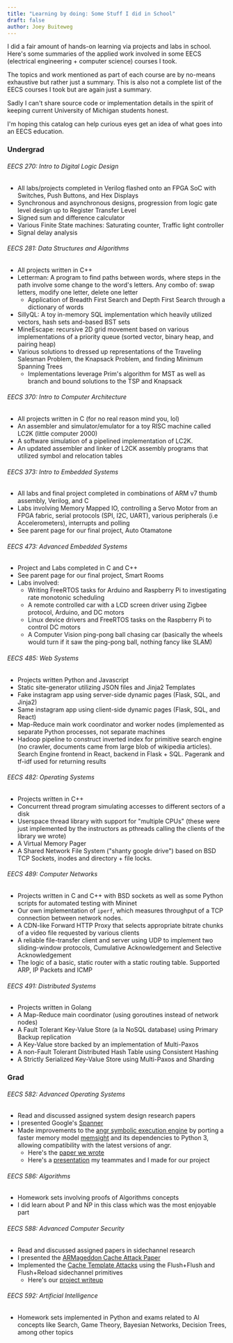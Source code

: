 ```yaml
---
title: "Learning by doing: Some Stuff I did in School"
draft: false
author: Joey Buiteweg
---
```


I did a fair amount of hands-on learning via projects and labs in school. Here's some summaries of the applied work involved in some EECS (electrical engineering + computer science) courses I took.

The topics and work mentioned as part of each course are by no-means exhaustive but rather just a summary. This is also not a complete list of the EECS courses I took but are again just a summary.

Sadly I can't share source code or implementation details in the spirit of keeping current University of Michigan students honest.

I'm hoping this catalog can help curious eyes get an idea of what goes into an EECS education.

### Undergrad

###### EECS 270: Intro to Digital Logic Design
* All labs/projects completed in Verilog flashed onto an FPGA SoC with Switches, Push Buttons, and Hex Displays
* Synchronous and asynchronous designs, progression from logic gate level design up to Register Transfer Level
* Signed sum and difference calculator
* Various Finite State machines: Saturating counter, Traffic light controller
* Signal delay analysis

###### EECS 281: Data Structures and Algorithms
* All projects written in C++
* Letterman: A program to find paths between words, where steps in the path involve some change to the word's letters. Any combo of: swap letters, modify one letter, delete one letter
  * Application of Breadth First Search and Depth First Search through a dictionary of words
* SillyQL: A toy in-memory SQL implementation which heavily utilized vectors, hash sets and-based BST sets
* MineEscape: recursive 2D grid movement based on various implementations of a priority queue (sorted vector, binary heap, and pairing heap)
* Various solutions to dressed up representations of the Traveling Salesman Problem, the Knapsack Problem, and finding Minimum Spanning Trees
  * Implementations leverage Prim's algorithm for MST as well as branch and bound solutions to the TSP and Knapsack

###### EECS 370: Intro to Computer Architecture
* All projects written in C (for no real reason mind you, lol)
* An assembler and simulator/emulator for a toy RISC machine called LC2K (little computer 2000)
* A software simulation of a pipelined implementation of LC2K.
* An updated assembler and linker of L2CK assembly programs that utilized symbol and relocation tables

###### EECS 373: Intro to Embedded Systems
* All labs and final project completed in combinations of ARM v7 thumb assembly, Verilog, and C
* Labs involving Memory Mapped IO, controlling a Servo Motor from an FPGA fabric, serial protocols (SPI, I2C, UART), various peripherals (i.e Accelerometers), interrupts and polling
* See parent page for our final project, Auto Otamatone

###### EECS 473: Advanced Embedded Systems
* Project and Labs completed in C and C++
* See parent page for our final project, Smart Rooms
* Labs involved:
   * Writing FreeRTOS tasks for Arduino and Raspberry Pi to investigating rate monotonic scheduling
   * A remote controlled car with a LCD screen driver using Zigbee protocol, Arduino, and DC motors
   * Linux device drivers and FreeRTOS tasks on the Raspberry Pi to control DC motors
   * A Computer Vision ping-pong ball chasing car (basically the wheels would turn if it saw the ping-pong ball, nothing fancy like SLAM)

###### EECS 485: Web Systems
* Projects written Python and Javascript
* Static site-generator utilizing JSON files and Jinja2 Templates
* Fake instagram app using server-side dynamic pages (Flask, SQL, and Jinja2)
* Same instagram app using client-side dynamic pages (Flask, SQL, and React)
* Map-Reduce main work coordinator and worker nodes (implemented as separate Python processes, not separate machines
* Hadoop pipeline to construct inverted index for primitive search engine (no crawler, documents came from large blob of wikipedia articles). Search Engine frontend in React, backend in Flask + SQL. Pagerank and tf-idf used for returning results

###### EECS 482: Operating Systems
* Projects written in C++
* Concurrent thread program simulating accesses to different sectors of a disk
* Userspace thread library with support for "multiple CPUs" (these were just implemented by the instructors as pthreads calling the clients of the library we wrote)
* A Virtual Memory Pager
* A Shared Network File System ("shanty google drive") based on BSD TCP Sockets, inodes and directory + file locks.

###### EECS 489: Computer Networks
* Projects written in C and C++ with BSD sockets as well as some Python scripts for automated testing with Mininet
* Our own implementation of `iperf`, which measures throughput of a TCP connection between network nodes.
* A CDN-like Forward HTTP Proxy that selects appropriate bitrate chunks of a video file requested by various clients
* A reliable file-transfer client and server using UDP to implement two sliding-window protocols, Cumulative Acknowledgement and Selective Acknowledgement
* The logic of a basic, static router with a static routing table. Supported ARP, IP Packets and ICMP

###### EECS 491: Distributed Systems
* Projects written in Golang
* A Map-Reduce main coordinator (using goroutines instead of network nodes)
* A Fault Tolerant Key-Value Store (a la NoSQL database) using Primary Backup replication
* A Key-Value store backed by an implementation of Multi-Paxos
* A non-Fault Tolerant Distributed Hash Table using Consistent Hashing
* A Strictly Serialized Key-Value Store using Multi-Paxos and Sharding

### Grad

###### EECS 582: Advanced Operating Systems
* Read and discussed assigned system design research papers
* I presented Google's [Spanner](https://youtu.be/k7hXSACSS6M)
* Made improvements to the [angr symbolic execution engine](https://github.com/angr) by porting a faster memory model [memsight](https://github.com/season-lab/memsight) and its dependencies to Python 3, allowing compatibility with the latest versions of angr.
  * Here's the [paper we wrote](https://drive.google.com/file/d/1QPO8mytpKYQLwhYYpV3QQgqswOGNI-N8/view?usp=sharing)
  * Here's a [presentation](https://drive.google.com/file/d/1e4nfUz-Yt6OpAKQh-TBQUEMvruLs1imW/view?usp=sharing) my teammates and I made for our project

###### EECS 586: Algorithms
* Homework sets involving proofs of Algorithms concepts
* I did learn about P and NP in this class which was the most enjoyable part

###### EECS 588: Advanced Computer Security
* Read and discussed assigned papers in sidechannel research
* I presented the [ARMageddon Cache Attack Paper](https://drive.google.com/file/d/1JtojNQMeBst_WjY6bOv2ZyxAjr3RGuMD/view?usp=sharing)
* Implemented the [Cache Template Attacks](https://www.usenix.org/system/files/conference/usenixsecurity15/sec15-paper-gruss.pdf) using the Flush+Flush and Flush+Reload sidechannel primitives
  * Here's our [project writeup](https://drive.google.com/file/d/1UlQ3ZcLV9ojJhBk7LCD0l9Tr962oMMyW/view?usp=sharing)

###### EECS 592: Artificial Intelligence
* Homework sets implemented in Python and exams related to AI concepts like Search, Game Theory, Bayesian Networks, Decision Trees, among other topics

